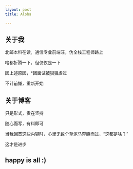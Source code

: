 ```yaml
---
layout: post
title: Aloha 

---
```


## 关于我

北邮本科在读，通信专业前端汪，伪全栈工程师路上

啥都折腾一下，但仅仅是一下

因上述原因，*团面试被狠狠虐过  

不计前嫌，重新开始


## 关于博客

只是形式，贵在坚持  

随心而写，有料即可

当我回首这些内容时，心里无数个草泥马奔腾而过，“这都是啥？”

这才是进步

## happy is all :)
 

